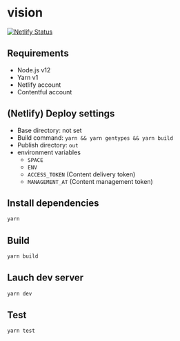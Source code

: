 # vision

[![Netlify Status](https://api.netlify.com/api/v1/badges/2b2fecb4-97bc-4653-8492-54202153c1f6/deploy-status)](https://app.netlify.com/sites/infallible-neumann-dc1e95/deploys)

## Requirements

- Node.js v12
- Yarn v1
- Netlify account
- Contentful account

## (Netlify) Deploy settings

- Base directory: not set
- Build command: `yarn && yarn gentypes && yarn build`
- Publish directory: `out`
- environment variables
  - `SPACE`
  - `ENV`
  - `ACCESS_TOKEN` (Content delivery token)
  - `MANAGEMENT_AT` (Content management token)

## Install dependencies

```bash
yarn
```

## Build

```bash
yarn build
```

## Lauch dev server

```bash
yarn dev
```

## Test

```bash
yarn test
```
